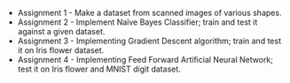 * Assignment 1 - Make a dataset from scanned images of various shapes.
* Assignment 2 - Implement Naïve Bayes Classifier; train and test it against a given dataset.
* Assignment 3 - Implementing Gradient Descent algorithm; train and test it on Iris flower dataset.
* Assignment 4 - Implementing Feed Forward Artificial Neural Network; test it on Iris flower and MNIST digit dataset.
